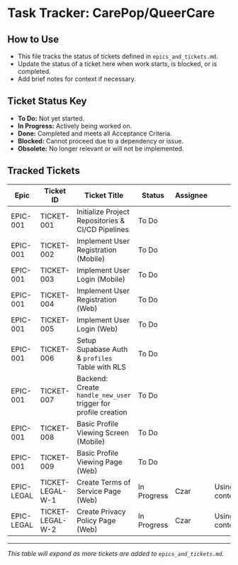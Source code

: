 # Task Tracker: CarePop/QueerCare

## How to Use

*   This file tracks the status of tickets defined in `epics_and_tickets.md`.
*   Update the status of a ticket here when work starts, is blocked, or is completed.
*   Add brief notes for context if necessary.

## Ticket Status Key

*   **To Do:** Not yet started.
*   **In Progress:** Actively being worked on.
*   **Done:** Completed and meets all Acceptance Criteria.
*   **Blocked:** Cannot proceed due to a dependency or issue.
*   **Obsolete:** No longer relevant or will not be implemented.

## Tracked Tickets

| Epic        | Ticket ID  | Ticket Title                                                | Status    | Assignee | Notes                                     |
|-------------|------------|-------------------------------------------------------------|-----------|----------|-------------------------------------------|
| EPIC-001    | TICKET-001 | Initialize Project Repositories & CI/CD Pipelines         | To Do     |          |                                           |
| EPIC-001    | TICKET-002 | Implement User Registration (Mobile)                      | To Do     |          |                                           |
| EPIC-001    | TICKET-003 | Implement User Login (Mobile)                             | To Do     |          |                                           |
| EPIC-001    | TICKET-004 | Implement User Registration (Web)                       | To Do     |          |                                           |
| EPIC-001    | TICKET-005 | Implement User Login (Web)                              | To Do     |          |                                           |
| EPIC-001    | TICKET-006 | Setup Supabase Auth & `profiles` Table with RLS           | To Do     |          |                                           |
| EPIC-001    | TICKET-007 | Backend: Create `handle_new_user` trigger for profile creation | To Do     |          |                                           |
| EPIC-001    | TICKET-008 | Basic Profile Viewing Screen (Mobile)                     | To Do     |          |                                           |
| EPIC-001    | TICKET-009 | Basic Profile Viewing Page (Web)                          | To Do     |          |                                           |
| EPIC-LEGAL  | TICKET-LEGAL-W-1 | Create Terms of Service Page (Web)                    | In Progress | Czar     | Using content from context/termsOfService.txt |
| EPIC-LEGAL  | TICKET-LEGAL-W-2 | Create Privacy Policy Page (Web)                      | In Progress | Czar     | Using content from context/privacyPolicy.txt |

---

*This table will expand as more tickets are added to `epics_and_tickets.md`.*